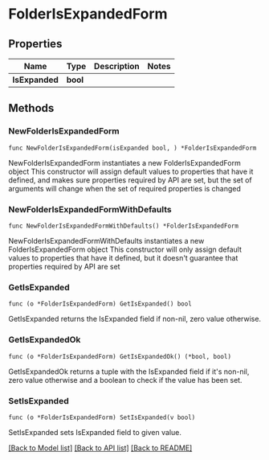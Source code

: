 # FolderIsExpandedForm

## Properties

Name | Type | Description | Notes
------------ | ------------- | ------------- | -------------
**IsExpanded** | **bool** |  | 

## Methods

### NewFolderIsExpandedForm

`func NewFolderIsExpandedForm(isExpanded bool, ) *FolderIsExpandedForm`

NewFolderIsExpandedForm instantiates a new FolderIsExpandedForm object
This constructor will assign default values to properties that have it defined,
and makes sure properties required by API are set, but the set of arguments
will change when the set of required properties is changed

### NewFolderIsExpandedFormWithDefaults

`func NewFolderIsExpandedFormWithDefaults() *FolderIsExpandedForm`

NewFolderIsExpandedFormWithDefaults instantiates a new FolderIsExpandedForm object
This constructor will only assign default values to properties that have it defined,
but it doesn't guarantee that properties required by API are set

### GetIsExpanded

`func (o *FolderIsExpandedForm) GetIsExpanded() bool`

GetIsExpanded returns the IsExpanded field if non-nil, zero value otherwise.

### GetIsExpandedOk

`func (o *FolderIsExpandedForm) GetIsExpandedOk() (*bool, bool)`

GetIsExpandedOk returns a tuple with the IsExpanded field if it's non-nil, zero value otherwise
and a boolean to check if the value has been set.

### SetIsExpanded

`func (o *FolderIsExpandedForm) SetIsExpanded(v bool)`

SetIsExpanded sets IsExpanded field to given value.



[[Back to Model list]](../README.md#documentation-for-models) [[Back to API list]](../README.md#documentation-for-api-endpoints) [[Back to README]](../README.md)


